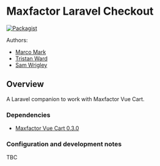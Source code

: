 # Maxfactor Laravel Checkout

[![Packagist](https://img.shields.io/packagist/v/maxfactor/checkout.svg?style=for-the-badge)](https://packagist.org/packages/maxfactor/checkout)

Authors:

* [Marco Mark](mailto:marco.mark@dewsign.co.uk)
* [Tristan Ward](mailto:tristan.ward@dewsign.co.uk)
* [Sam Wrigley](mailto:sam.wrigley@dewsign.co.uk)

## Overview

A Laravel companion to work with Maxfactor Vue Cart.

### Dependencies

* [Maxfactor Vue Cart 0.3.0](https://github.com/dewsign/maxfactor-vue-cart)

### Configuration and development notes

TBC
